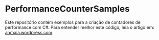 PerformanceCounterSamples
=========================

Este repositório contém exemplos para a criação de contadores de performance com C#.
Para entender melhor este código, leia o artigo em: [anmaia.wordpress.com](http://anmaia.wordpress.com/2014/02/27/introducao-a-instrumentacao-com-performance-counters-em-c/)
